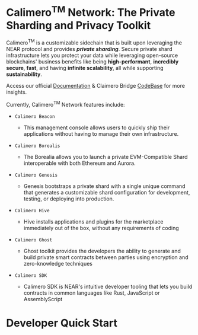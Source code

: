 # Calimero<sup>TM</sup> Network: The Private Sharding and Privacy Toolkit

Calimero<sup>TM</sup> is a customizable sidechain that is built upon leveraging the NEAR protocol and provides ***private sharding***. Secure private shard infrastructure lets you protect your data while leveraging open-source blockchains' business benefits like being **high-performant**, **incredibly secure**, **fast**, and having **infinite scalability**, all while supporting **sustainability**.

Access our official [Documentation](https://docs.calimero.network/) & Claimero Bridge [CodeBase](https://github.com/calimero-is-near/bridge-contracts) for more insights.

Currently, Calimero<sup>TM</sup> Network features include:
- `Calimero Beacon`
    - This management console allows users to quickly ship their applications without having to manage their own infrastructure.
- `Calimero Borealis`
    - The Borealia allows you to launch a private EVM-Compatible Shard interoperable with both Ethereum and Aurora.

- `Calimero Genesis`
    - Genesis bootstraps a private shard with a single unique command that generates a customizable shard configuration for development, testing, or deploying into production.
- `Calimero Hive`
    - Hive installs applications and plugins for the marketplace immediately out of the box, without any requirements of coding
- `Calimero Ghost`
    - Ghost toolkit provides the developers the ability to generate and build private smart contracts between parties using encryption and zero-knowledge techniques
- `Calimero SDK`
    - Calimero SDK is NEAR's intuitive developer tooling that lets you build contracts in common languages like Rust, JavaScript or AssemblyScript

# Developer Quick Start
